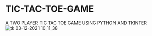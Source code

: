 # TIC-TAC-TOE-GAME
A TWO PLAYER TIC TAC TOE GAME USING PYTHON AND TKINTER
![tk 03-12-2021 10_11_38](https://user-images.githubusercontent.com/88609033/144546710-08542ef3-5490-420e-9bb1-d4d7bd0d8882.png)
